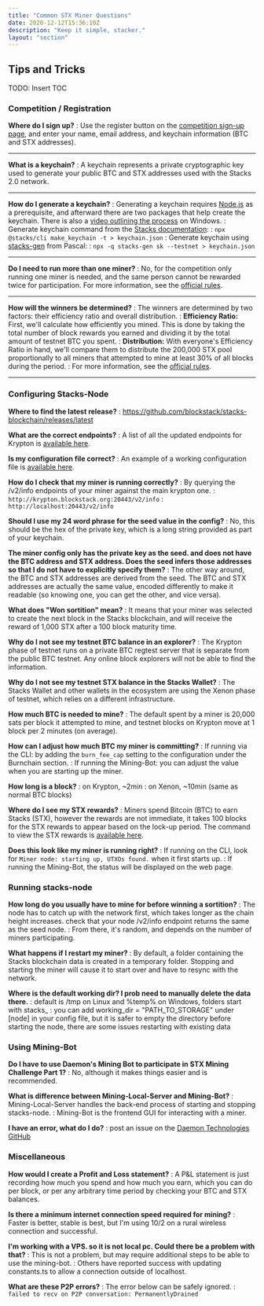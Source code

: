 ```yaml
---
title: "Common STX Miner Questions"
date: 2020-12-12T15:36:10Z
description: "Keep it simple, stacker."
layout: "section"
---
```


## Tips and Tricks

TODO: Insert TOC

### Competition / Registration

**Where do I sign up?**
: Use the register button on the [competition sign-up page](https://daemontechnologies.co/minestx-challenge), and enter your name, email address, and keychain information (BTC and STX addresses).

-----

**What is a keychain?**
: A keychain represents a private cryptographic key used to generate your public BTC and STX addresses used with the Stacks 2.0 network.

-----

**How do I generate a keychain?**
: Generating a keychain requires [Node.js](https://nodejs.dev) as a prerequisite, and afterward there are two packages that help create the keychain. There is also a [video outlining the process](https://youtu.be/82b8PGoQYpI) on Windows.
: Generate keychain command from the [Stacks documentation](https://docs.blockstack.org/start-mining#running-a-miner):
: `npx @stacks/cli make_keychain -t > keychain.json`
: Generate keychain using [stacks-gen](https://github.com/psq/stacks-gen) from Pascal: 
: `npx -q stacks-gen sk --testnet > keychain.json`

-----

**Do I need to run more than one miner?**
: No, for the competition only running one miner is needed, and the same person cannot be rewarded twice for participation. For more information, see the [official rules](https://daemontechnologies.co/stx-mining-rules).

-----

**How will the winners be determined?**
: The winners are determined by two factors: their efficiency ratio and overall distribution.
: **Efficiency Ratio:** First, we'll calculate how efficiently you mined. This is done by taking the total number of block rewards you earned and dividing it by the total amount of testnet BTC you spent.
: **Distribution:** With everyone's Efficiency Ratio in hand, we'll compare them to distribute the 200,000 STX pool proportionally to all miners that attempted to mine at least 30% of all blocks during the period.
: For more information, see the [official rules](https://daemontechnologies.co/stx-mining-rules).

-----

### Configuring Stacks-Node

**Where to find the latest release?**
: https://github.com/blockstack/stacks-blockchain/releases/latest

**What are the correct endpoints?**
: A list of all the updated endpoints for Krypton is [available here](/stx-mining-setup/#krypton-information).

**Is my configuration file correct?**
: An example of a working configuration file is [available here](/stx-mining-setup/#krypton-configuration-file).

**How do I check that my miner is running correctly?**
: By querying the /v2/info endpoints of your miner against the main krypton one.
: `http://krypton.blockstack.org:20443/v2/info`
: `http://localhost:20443/v2/info`

**Should I use my 24 word phrase for the seed value in the config?**
: No, this should be the hex of the private key, which is a long string provided as part of your keychain.

**The miner config only has the private key as the seed. and does not have the BTC address and STX address. Does the seed infers those addresses so that I do not have to explicitly specify them?**
: The other way around, the BTC and STX addresses are derived from the seed.  The BTC and STX addresses are actually the same value, encoded differently to make it readable (so knowing one, you can get the other, and vice versa).

**What does "Won sortition" mean?**
: It means that your miner was selected to create the next block in the Stacks blockchain, and will receive the reward of 1,000 STX after a 100 block maturity time.

**Why do I not see my testnet BTC balance in an explorer?**
: The Krypton phase of testnet runs on a private BTC regtest server that is separate from the public BTC testnet. Any online block explorers will not be able to find the information.

**Why do I not see my testnet STX balance in the Stacks Wallet?**
: The Stacks Wallet and other wallets in the ecosystem are using the Xenon phase of testnet, which relies on a different infrastructure.

**How much BTC is needed to mine?**
: The default spent by a miner is 20,000 sats per block it attempted to mine, and testnet blocks on Krypton move at 1 block per 2 minutes (on average).

**How can I adjust how much BTC my miner is committing?**
: If running via the CLI: by adding the `burn_fee_cap` setting to the configuration under the Burnchain section.
: If running the Mining-Bot: you can adjust the value when you are starting up the miner.

**How long is a block?**
: on Krypton, ~2min
: on Xenon, ~10min (same as normal BTC blocks)

**Where do I see my STX rewards?**
: Miners spend Bitcoin (BTC) to earn Stacks (STX), however the rewards are not immediate, it takes 100 blocks for the STX rewards to appear based on the lock-up period. The command to view the STX rewards is [available here](/stx-mining-setup/#krypton-information).

**Does this look like my miner is running right?**
: If running on the CLI, look for `Miner node: starting up, UTXOs found.` when it first starts up.
: If running the Mining-Bot, the status will be displayed on the web page.

### Running stacks-node

**How long do you usually have to mine for before winning a sortition?**
: The node has to catch up with the network first, which takes longer as the chain height increases. check that your node /v2/info endpoint returns the same as the seed node.
: From there, it's random, and depends on the number of miners participating.

**What happens if I restart my miner?**
: By default, a folder containing the Stacks blockchain data is created in a temporary folder. Stopping and starting the miner will cause it to start over and have to resync with the network.

**Where is the default working dir? I prob need to manually delete the data there.**
: default is /tmp on Linux and %temp% on Windows, folders start with stacks_
: you can add working_dir = "PATH_TO_STORAGE" under [node] in your config file, but it is safer to empty the directory before starting the node, there are some issues restarting with existing data

### Using Mining-Bot

**Do I have to use Daemon's Mining Bot to participate in STX Mining Challenge Part 1?**
: No, although it makes things easier and is recommended.

**What is difference between Mining-Local-Server and Mining-Bot?**
: Mining-Local-Server handles the back-end process of starting and stopping stacks-node.
: Mining-Bot is the frontend GUI for interacting with a miner.

**I have an error, what do I do?**
: post an issue on the [Daemon Technologies GitHub](https://github.com/Daemon-Technologies/Mining-Bot/issues)

### Miscellaneous

**How would I create a Profit and Loss statement?**
: A P&L statement is just recording how much you spend and how much you earn, which you can do per block, or per any arbitrary time period by checking your BTC and STX balances. 

**Is there a minimum internet connection speed required for mining?**
: Faster is better, stable is best, but I'm using 10/2 on a rural wireless connection and successful.

**I'm working with a VPS. so it is not local pc. Could there be a problem with that?**
: This is not a problem, but may require additional steps to be able to use the mining-bot.
: Others have reported success with updating constants.ts to allow a connection outside of localhost.

**What are these P2P errors?**
: The error below can be safely ignored.
: `failed to recv on P2P conversation: PermanentlyDrained`
